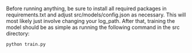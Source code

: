 
Before running anything, be sure to install all required packages in requirements.txt and adjust src/models/config.json as necessary. This will most likely just involve changing your log_path. After that, training the model should be as simple as running the following command in the src directory:

```console
python train.py
```
